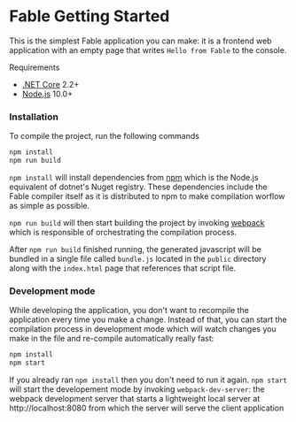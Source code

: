 # Fable Getting Started

This is the simplest Fable application you can make: it is a frontend web application with an empty page that writes `Hello from Fable` to the console.

Requirements

 - [.NET Core](https://www.microsoft.com/net/download) 2.2+
 - [Node.js](https://nodejs.org/en/) 10.0+

### Installation

To compile the project, run the following commands

```bash
npm install
npm run build
```
`npm install` will install dependencies from [npm](https://www.npmjs.com/) which is the Node.js equivalent of dotnet's Nuget registry. These dependencies include the Fable compiler itself as it is distributed to npm to make compilation worflow as simple as possible.

`npm run build` will then start building the project by invoking [webpack](https://webpack.js.org/) which is responsible of orchestrating the compilation process.

After `npm run build` finished running, the generated javascript will be bundled in a single file called `bundle.js` located in the `public` directory along with the `index.html` page that references that script file.

### Development mode

While developing the application, you don't want to recompile the application every time you make a change. Instead of that, you can start the compilation process in development mode which will watch changes you make in the file and re-compile automatically really fast:
```bash
npm install
npm start
```

If you already ran `npm install` then you don't need to run it again. `npm start` will start the developement mode by invoking `webpack-dev-server`: the webpack development server that starts a lightweight local server at http://localhost:8080 from which the server will serve the client application
